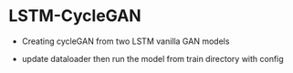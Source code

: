 # LSTM-CycleGAN

* Creating cycleGAN from two LSTM vanilla GAN models

* update dataloader then run the model from train directory with config